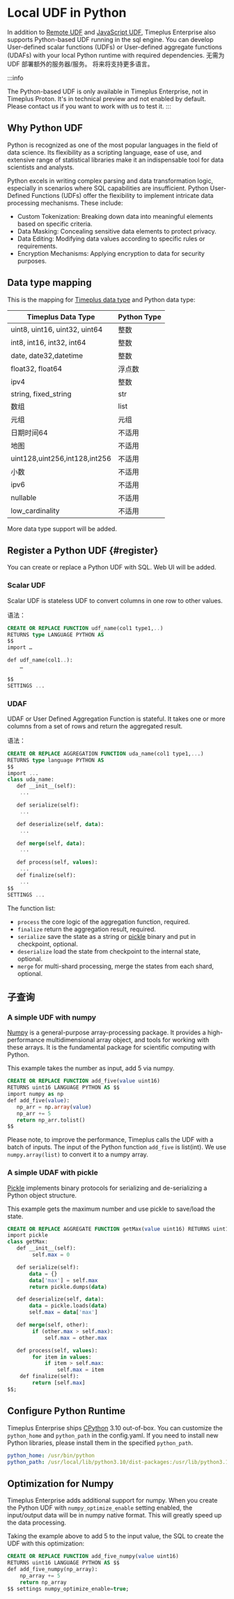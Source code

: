 # Local UDF in Python

In addition to [Remote UDF](remote-udf) and [JavaScript UDF](js-udf), Timeplus Enterprise also supports Python-based UDF running in the sql engine. You can develop User-defined scalar functions (UDFs) or User-defined aggregate functions (UDAFs) with your local Python runtime with required dependencies. 无需为 UDF 部署额外的服务器/服务。 将来将支持更多语言。

:::info

The Python-based UDF is only available in Timeplus Enterprise, not in Timeplus Proton. It's in technical preview and not enabled by default. Please contact us if you want to work with us to test it.
:::

## Why Python UDF

Python is recognized as one of the most popular languages in the field of data science. Its flexibility as a scripting language, ease of use, and extensive range of statistical libraries make it an indispensable tool for data scientists and analysts.

Python excels in writing complex parsing and data transformation logic, especially in scenarios where SQL capabilities are insufficient. Python User-Defined Functions (UDFs) offer the flexibility to implement intricate data processing mechanisms. These include:

- Custom Tokenization: Breaking down data into meaningful elements based on specific criteria.
- Data Masking: Concealing sensitive data elements to protect privacy.
- Data Editing: Modifying data values according to specific rules or requirements.
- Encryption Mechanisms: Applying encryption to data for security purposes.

## Data type mapping

This is the mapping for [Timeplus data type](datatypes) and Python data type:

| Timeplus Data Type                        | Python Type |
| ----------------------------------------- | ----------- |
| uint8, uint16, uint32, uint64             | 整数          |
| int8, int16, int32, int64                 | 整数          |
| date, date32,datetime                     | 整数          |
| float32, float64                          | 浮点数         |
| ipv4                                      | 整数          |
| string, fixed_string | str         |
| 数组                                        | list        |
| 元组                                        | 元组          |
| 日期时间64                                    | 不适用         |
| 地图                                        | 不适用         |
| uint128,uint256,int128,int256             | 不适用         |
| 小数                                        | 不适用         |
| ipv6                                      | 不适用         |
| nullable                                  | 不适用         |
| low_cardinality      | 不适用         |

More data type support will be added.

## Register a Python UDF {#register}

You can create or replace a Python UDF with SQL. Web UI will be added.

### Scalar UDF

Scalar UDF is stateless UDF to convert columns in one row to other values.

语法：

```sql
CREATE OR REPLACE FUNCTION udf_name(col1 type1,..)
RETURNS type LANGUAGE PYTHON AS
$$
import …

def udf_name(col1..):
    …

$$
SETTINGS ...
```

### UDAF

UDAF or User Defined Aggregation Function is stateful. It takes one or more columns from a set of rows and return the aggregated result.

语法：

```sql
CREATE OR REPLACE AGGREGATION FUNCTION uda_name(col1 type1,...)
RETURNS type language PYTHON AS
$$
import ...
class uda_name:
   def __init__(self):
	...

   def serialize(self):
	...

   def deserialize(self, data):
	...

   def merge(self, data):
	...

   def process(self, values):
	...
   def finalize(self):
	...
$$
SETTINGS ...
```

The function list:

- `process` the core logic of the aggregation function, required.
- `finalize` return the aggregation result, required.
- `serialize` save the state as a string or [pickle](https://docs.python.org/3/library/pickle.html) binary and put in checkpoint, optional.
- `deserialize` load the state from checkpoint to the internal state, optional.
- `merge` for multi-shard processing, merge the states from each shard, optional.

## 子查询

### A simple UDF with numpy

[Numpy](https://numpy.org/) is a general-purpose array-processing package. It provides a high-performance multidimensional array object, and tools for working with these arrays. It is the fundamental package for scientific computing with Python.

This example takes the number as input, add 5 via numpy.

```sql
CREATE OR REPLACE FUNCTION add_five(value uint16)
RETURNS uint16 LANGUAGE PYTHON AS $$
import numpy as np
def add_five(value):
   np_arr = np.array(value)
   np_arr += 5
   return np_arr.tolist()
$$
```

Please note, to improve the performance, Timeplus calls the UDF with a batch of inputs. The input of the Python function `add_five` is list(int). We use `numpy.array(list)` to convert it to a numpy array.

### A simple UDAF with pickle

[Pickle](https://docs.python.org/3/library/pickle.html) implements binary protocols for serializing and de-serializing a Python object structure.

This example gets the maximum number and use pickle to save/load the state.

```sql
CREATE OR REPLACE AGGREGATE FUNCTION getMax(value uint16) RETURNS uint16 LANGUAGE PYTHON AS $$
import pickle
class getMax:
   def __init__(self):
        self.max = 0

   def serialize(self):
       data = {}
       data['max'] = self.max
       return pickle.dumps(data)

   def deserialize(self, data):
       data = pickle.loads(data)
       self.max = data['max']

   def merge(self, other):
        if (other.max > self.max):
            self.max = other.max

   def process(self, values):
        for item in values:
            if item > self.max:
                self.max = item
    def finalize(self):
        return [self.max]
$$;
```

## Configure Python Runtime

Timeplus Enterprise ships [CPython](https://github.com/python/cpython) 3.10 out-of-box. You can customize the `python_home` and `python_path` in the config.yaml. If you need to install new Python libraries, please install them in the specified `python_path`.

```yaml
python_home: /usr/bin/python
python_path: /usr/local/lib/python3.10/dist-packages:/usr/lib/python3.10:/usr/lib/python3/dist-packages
```

## Optimization for Numpy

Timeplus Enterprise adds additional support for numpy. When you create the Python UDF with `numpy_optimize_enable` setting enabled, the input/output data will be in numpy native format. This will greatly speed up the data processing.

Taking the example above to add 5 to the input value, the SQL to create the UDF with this optimization:

```sql
CREATE OR REPLACE FUNCTION add_five_numpy(value uint16)
RETURNS uint16 LANGUAGE PYTHON AS $$
def add_five_numpy(np_array):
    np_array += 5
    return np_array
$$ settings numpy_optimize_enable=true;
```
